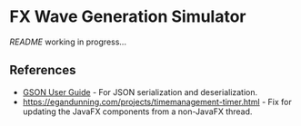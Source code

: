 # FX Wave Generation Simulator

_README_ working in progress...

## References

- [GSON User Guide](https://github.com/google/gson/blob/main/UserGuide.md#using-gson) - For JSON serialization and deserialization.
- https://egandunning.com/projects/timemanagement-timer.html - Fix for updating the JavaFX components from a non-JavaFX thread.

